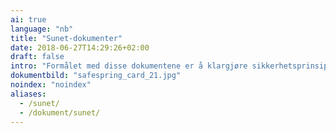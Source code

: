 ```yaml
---
ai: true
language: "nb"
title: "Sunet-dokumenter"
date: 2018-06-27T14:29:26+02:00
draft: false
intro: "Formålet med disse dokumentene er å klargjøre sikkerhetsprinsippene i leveransen av Safespring Private Cloud Service for Sunets prosjekt under avropskontrakten."
dokumentbild: "safespring_card_21.jpg"
noindex: "noindex"
aliases:
  - /sunet/
  - /dokument/sunet/
---
```


